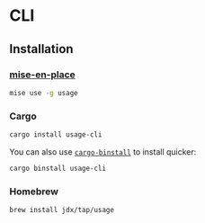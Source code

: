 # CLI

## Installation

### [mise-en-place](https://mise.jdx.dev)

```sh
mise use -g usage
```

### Cargo

```sh
cargo install usage-cli
```

You can also use [`cargo-binstall`](https://github.com/cargo-bins/cargo-binstall) to install quicker:

```sh
cargo binstall usage-cli
```

### Homebrew

```sh
brew install jdx/tap/usage
```
